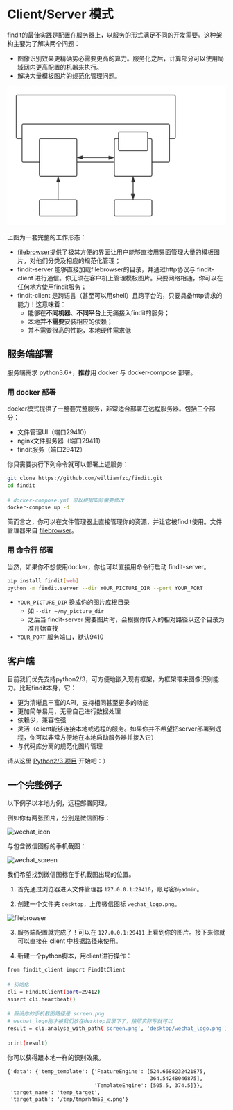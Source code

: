 # Client/Server 模式

findit的最佳实践是配置在服务器上，以服务的形式满足不同的开发需要。这种架构主要为了解决两个问题：

- 图像识别效果更精确势必需要更高的算力。服务化之后，计算部分可以使用局域网内更高配置的机器来执行。
- 解决大量模板图片的规范化管理问题。

![](../pics/client+server.svg)

上图为一套完整的工作形态：

- [filebrowser](https://github.com/filebrowser/filebrowser)提供了极其方便的界面让用户能够直接用界面管理大量的模板图片，对他们分类及相应的规范化管理；
- findit-server 能够直接加载filebrowser的目录，并通过http协议与 findit-client 进行通信。你无须在客户机上管理模板图片。只要网络相通，你可以在任何地方使用findit服务；
- findit-client 是跨语言（甚至可以用shell）且跨平台的，只要具备http请求的能力！这意味着：
    - 能够在**不同机器、不同平台**上无痛接入findit的服务；
    - 本地**并不需要**安装相应的依赖；
    - 并不需要很高的性能，本地硬件需求低

## 服务端部署

服务端需求 python3.6+，**推荐**用 docker 与 docker-compose 部署。

### 用 docker 部署

docker模式提供了一整套完整服务，非常适合部署在远程服务器。包括三个部分：

- 文件管理UI（端口29410）
- nginx文件服务器（端口29411）
- findit服务（端口29412）

你只需要执行下列命令就可以部署上述服务：

```bash
git clone https://github.com/williamfzc/findit.git
cd findit

# docker-compose.yml 可以根据实际需要修改
docker-compose up -d
```

简而言之，你可以在文件管理器上直接管理你的资源，并让它被findit使用。文件管理器来自 [filebrowser](https://github.com/filebrowser/filebrowser)。

### 用 命令行 部署

当然，如果你不想使用docker，你也可以直接用命令行启动 findit-server。

```bash
pip install findit[web]
python -m findit.server --dir YOUR_PICTURE_DIR --port YOUR_PORT
```

- `YOUR_PICTURE_DIR` 换成你的图片库根目录
    - 如 `--dir ~/my_picture_dir`
    - 之后当 findit-server 需要图片时，会根据你传入的相对路径以这个目录为准开始查找
- `YOUR_PORT` 服务端口，默认9410

## 客户端

目前我们优先支持python2/3，可方便地嵌入现有框架，为框架带来图像识别能力。比起findit本身，它：

- 更为清晰且丰富的API，支持相同甚至更多的功能
- 更加简单易用，无需自己进行数据处理
- 依赖少，兼容性强
- 灵活（client能够连接本地或远程的服务。如果你并不希望把server部署到远程，你可以非常方便地在本地启动服务器并接入它）
- 与代码库分离的规范化图片管理

请从这里 [Python2/3 项目](https://github.com/williamfzc/findit-client) 开始吧：）

## 一个完整例子

以下例子以本地为例，远程部署同理。

例如你有两张图片，分别是微信图标：

![wechat_icon](../pics/wechat_logo.png)

与包含微信图标的手机截图：

![wechat_screen](../pics/screen.png)

我们希望找到微信图标在手机截图出现的位置。

1. 首先通过浏览器进入文件管理器 `127.0.0.1:29410`，账号密码`admin`。

2. 创建一个文件夹 `desktop`，上传微信图标 `wechat_logo.png`。

![filebrowser](https://user-images.githubusercontent.com/13421694/57979536-ab83ec00-7a51-11e9-9260-be06e5820683.png)

3. 服务端配置就完成了！可以在 `127.0.0.1:29411` 上看到你的图片。接下来你就可以直接在 client 中根据路径来使用。

4. 新建一个python脚本，用client进行操作：

```bash
from findit_client import FindItClient

# 初始化
cli = FindItClient(port=29412)
assert cli.heartbeat()

# 假设你的手机截图路径是 screen.png
# wechat_logo刚才被我们放在desktop目录下了，按照实际写就可以
result = cli.analyse_with_path('screen.png', 'desktop/wechat_logo.png')

print(result)
```

你可以获得跟本地一样的识别效果。

```text
{'data': {'temp_template': {'FeatureEngine': [524.6688232421875,
                                              364.54248046875],
                            'TemplateEngine': [505.5, 374.5]}},
 'target_name': 'temp_target',
 'target_path': '/tmp/tmprh4m59_x.png'}
```
